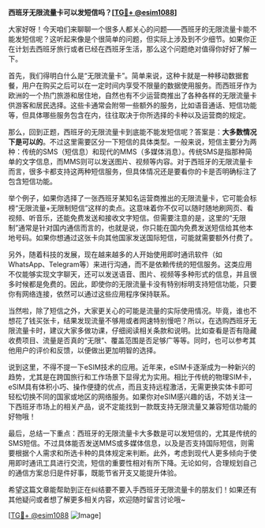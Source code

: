 **西班牙无限流量卡可以发短信吗？[[TG💪+ @esim1088](https://t.me/s/esim1088)]**

大家好呀！今天咱们来聊聊一个很多人都关心的问题——西班牙的无限流量卡能不能发短信呢？这听起来像是个很简单的问题，但实际上涉及到不少细节。如果你正在计划去西班牙旅行或者已经在西班牙生活，那么这个问题绝对值得你好好了解一下。

首先，我们得明白什么是“无限流量卡”。简单来说，这种卡就是一种移动数据套餐，用户在购买之后可以在一定时间内享受不限量的数据使用服务。而西班牙作为欧洲的一个热门旅游和居住地，自然也有不少运营商推出了各种各样的无限流量卡供游客和居民选择。这些卡通常会附带一些额外的服务，比如语音通话、短信功能等，但具体哪些服务包含在内，往往取决于你所选择的卡种以及运营商的规定。

那么，回到正题，西班牙的无限流量卡到底能不能发短信呢？答案是：**大多数情况下是可以的**。不过这里需要区分一下短信的具体类型。一般来说，短信主要分为两种：传统的SMS（短信息）和现代的MMS（多媒体消息）。传统SMS是指那种简单的文字信息，而MMS则可以发送图片、视频等内容。对于西班牙的无限流量卡而言，很多卡都支持这两种短信服务，但具体情况还是要看你的卡是否明确标注了包含短信功能。

举个例子，如果你选择了一张西班牙某知名运营商推出的无限流量卡，它可能会标榜“无限流量+无限制短信”这样的卖点。这意味着你不仅可以随时随地刷网页、看视频、听音乐，还能免费发送和接收文字短信。但需要注意的是，这里的“无限制”通常是针对国内通信而言的，也就是说，你只能在国内免费发送短信给其他本地号码。如果你想通过这张卡向其他国家发送国际短信，可能就需要额外付费了。

另外，随着科技的发展，现在越来越多的人开始使用即时通讯软件（如WhatsApp、Telegram等）来进行沟通，而不是依赖传统的短信服务。这类应用不仅能够实现文字聊天，还可以发送语音、图片、视频等多种形式的信息，并且很多时候都是免费的。因此，即使你的无限流量卡没有特别标明支持短信功能，只要你有网络连接，依然可以通过这些应用程序保持联系。

当然啦，除了短信之外，大家更关心的可能是流量的实际使用情况。毕竟，谁也不想花了钱买张卡，结果发现流量不够用或者网速特别慢吧？所以，在选购西班牙无限流量卡时，建议大家多做功课，仔细阅读相关条款和说明。比如查看是否有隐藏收费项目、流量是否真的“无限”、覆盖范围是否足够广等等。同时，也可以参考其他用户的评价和反馈，以便做出更加明智的选择。

说到这里，不得不提一下eSIM技术的应用。近年来，eSIM卡逐渐成为一种新兴的趋势，尤其是在跨国旅行和工作场景下显得尤为实用。相比于传统的物理SIM卡，eSIM具有体积小巧、操作便捷的优点，而且支持远程激活，无需更换实体卡即可轻松切换不同的国家或地区的网络服务。如果你对eSIM感兴趣的话，不妨关注一下西班牙市场上的相关产品，说不定能找到一款既支持无限流量又兼容短信功能的好物哦！

最后，总结一下重点：西班牙的无限流量卡大多数是可以发短信的，尤其是传统的SMS短信。不过具体能否发送MMS或多媒体信息，以及是否支持国际短信，则需要根据个人需求和所选卡种的具体规定来判断。此外，考虑到现代人更多倾向于使用即时通讯工具进行交流，短信的重要性相对有所下降。无论如何，合理规划自己的通信方案总归是件好事，既能节省开支又能提升体验。

希望这篇文章能帮助到正在纠结要不要入手西班牙无限流量卡的朋友们！如果还有其他疑问或者想了解更多相关内容，欢迎随时留言讨论哦~ 

[[TG💪+ @esim1088](https://t.me/s/esim1088) ![Image](https://i.postimg.cc/4NQfJmqS/Snipaste-2025-05-13-00-14-12.png)]
